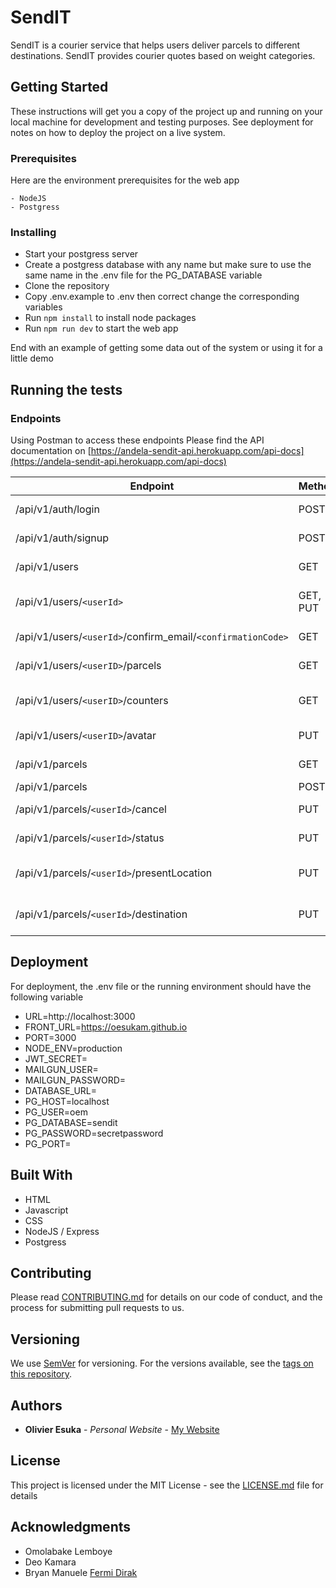 # SendIT

SendIT is a courier service that helps users deliver parcels to different destinations. SendIT provides courier quotes based on weight categories. 

## Getting Started

These instructions will get you a copy of the project up and running on your local machine for development and testing purposes. See deployment for notes on how to deploy the project on a live system.

### Prerequisites

Here are the environment prerequisites for the web app

```
- NodeJS
- Postgress
```

### Installing

- Start your postgress server
- Create a postgress database with any name but make sure to use the same name in the .env file for the PG_DATABASE variable
- Clone the repository
- Copy .env.example to .env then correct change the corresponding variables
- Run `npm install` to install node packages
- Run `npm run dev` to start the web app 


End with an example of getting some data out of the system or using it for a little demo

## Running the tests

### Endpoints
Using Postman to access these endpoints
Please find the API documentation on [https://andela-sendit-api.herokuapp.com/api-docs](https://andela-sendit-api.herokuapp.com/api-docs)

| Endpoint                   | Methods   | Functionalities        |
| ---------------------------|-----------|------------------------|
| /api/v1/auth/login         | POST      | Login registered user  |
| /api/v1/auth/signup        | POST      | Register a new User    |
| /api/v1/users    | GET | Fetch all parcels  |
| /api/v1/users/`<userId>`     | GET, PUT | Get and update user info  |
| /api/v1/users/`<userId>`/confirm_email/`<confirmationCode>`        | GET      | Confirm user email    |
| /api/v1/users/`<userID>`/parcels         | GET      | Get particular user parcels  |
| /api/v1/users/`<userID>`/counters         | GET      | Get particular user parcels' counters  |
| /api/v1/users/`<userID>`/avatar         | PUT      | Update user's avatar  |
| /api/v1/parcels       | GET      | Fetch all parcels    |
| /api/v1/parcels       | POST      | A a new parcel    |
| /api/v1/parcels/`<userId>`/cancel       | PUT      | Update a parcel    |
| /api/v1/parcels/`<userId>`/status       | PUT      | Update a parcel status    |
| /api/v1/parcels/`<userId>`/presentLocation       | PUT      | Update a parcel current location    |
| /api/v1/parcels/`<userId>`/destination       | PUT      | Update a parcel destination    |

## Deployment

For deployment, the .env file or the running environment should have the following variable

- URL=http://localhost:3000
- FRONT_URL=https://oesukam.github.io
- PORT=3000
- NODE_ENV=production
- JWT_SECRET=
- MAILGUN_USER=
- MAILGUN_PASSWORD=
- DATABASE_URL=
- PG_HOST=localhost
- PG_USER=oem
- PG_DATABASE=sendit
- PG_PASSWORD=secretpassword
- PG_PORT=

## Built With

* HTML
* Javascript
* CSS
* NodeJS / Express
* Postgress


## Contributing

Please read [CONTRIBUTING.md](CONTRIBUTING.md) for details on our code of conduct, and the process for submitting pull requests to us.

## Versioning

We use [SemVer](http://semver.org/) for versioning. For the versions available, see the [tags on this repository](https://github.com/oesukam/andela-sendit/tags). 

## Authors

* **Olivier Esuka** - *Personal Website* - [My Website](https://oesukam.me/)


## License

This project is licensed under the MIT License - see the [LICENSE.md](LICENSE.md) file for details

## Acknowledgments

* Omolabake Lemboye
* Deo Kamara
* Bryan Manuele [Fermi Dirak](https://medium.com/@bryanmanuele/how-i-implemented-my-own-spa-routing-system-in-vanilla-js-49942e3c4573)
